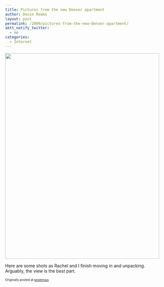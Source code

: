 ```yaml
---
title: Pictures from the new Denver apartment
author: Devin Reams
layout: post
permalink: /2009/pictures-from-the-new-denver-apartment/
aktt_notify_twitter:
  - no
categories:
  - Internet
---
```

[<img src="http://posterous.com/getfile/files.posterous.com/devinreams/GfzHblGxCaqFIlkqezsEEqvqzjtyvqgrIDigdvHwbvDcAodiafkhlvamcjCc/IMG_0014.jpg.scaled500.jpg" width="500" height="667" />][1] 

Here are some shots as Rachel and I finish moving in and unpacking. Arguably, the view is the best part. <p style="font-size: 10px;">
  Originally posted at <a href="http://devinreams.posterous.com/pictures-from-the-new-denver-apartment">posterous</a>
</p>

 [1]: http://posterous.com/getfile/files.posterous.com/devinreams/GfzHblGxCaqFIlkqezsEEqvqzjtyvqgrIDigdvHwbvDcAodiafkhlvamcjCc/IMG_0014.jpg.scaled1000.jpg